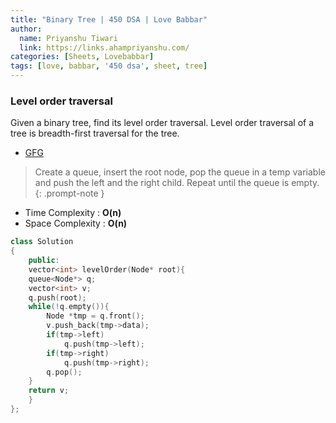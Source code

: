 ```yaml
---
title: "Binary Tree | 450 DSA | Love Babbar"
author:
  name: Priyanshu Tiwari
  link: https://links.ahampriyanshu.com/
categories: [Sheets, Lovebabbar]
tags: [love, babbar, '450 dsa', sheet, tree]
---
```


### Level order traversal 

Given a binary tree, find its level order traversal. Level order traversal of a tree is breadth-first traversal for the tree.

* [GFG](https://practice.geeksforgeeks.org/problems/level-order-traversal/1#)

> Create a queue, insert the root node, pop the queue in a temp variable and push the left and the right child. Repeat until the queue is empty.
{: .prompt-note }

* Time Complexity : **O(n)** 
* Space Complexity : **O(n)**

```cpp
class Solution
{
    public:
    vector<int> levelOrder(Node* root){
    queue<Node*> q;
    vector<int> v;
    q.push(root);
    while(!q.empty()){
        Node *tmp = q.front();
        v.push_back(tmp->data);
        if(tmp->left)
            q.push(tmp->left);
        if(tmp->right)
            q.push(tmp->right);
        q.pop();
    }
    return v;
    }
};
```